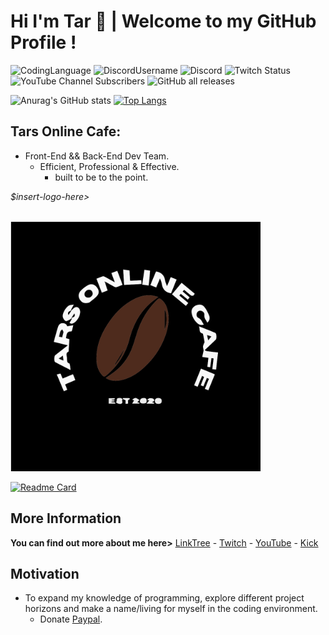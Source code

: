 <h1 id="hi-im-tar-👋--welcome-to-my-github-profile-">Hi I&#39;m Tar 👋 | Welcome to my GitHub Profile !</h1>
<img alt="CodingLanguage" src="https://img.shields.io/badge/Language-Python-green?style=for-the-badge&logo=Python&logoColor=green&label=Language&color=white">
<img alt="DiscordUsername" src="https://img.shields.io/badge/Username-nottherealtar-green?style=for-the-badge&logo=Discord&logoColor=green&label=Discord&color=white"> 
<img alt="Discord" src="https://img.shields.io/discord/729831380699185252?style=for-the-badge&logo=Discord&logoColor=green&label=Chat&color=white&link=https%3A%2F%2Fdiscord.gg%2FggaweTChKk">

<img alt="Twitch Status" src="https://img.shields.io/twitch/status/nottherealtar?style=for-the-badge&logo=twitch&logoColor=green&label=Twitch&color=white">
<img alt="YouTube Channel Subscribers" src="https://img.shields.io/youtube/channel/subscribers/UC2LzU0acQ-wwZvf3OWwobVA?style=for-the-badge&logo=youtube&logoColor=green&color=white">

<img alt="GitHub all releases" src="https://img.shields.io/github/downloads/tar420/Duncan/total?style=for-the-badge&logo=discord&logoColor=green&label=DuncanBot&color=white">

![Anurag's GitHub stats](https://github-readme-stats.vercel.app/api?username=nottherealtar&show_icons=true&theme=chartreuse-dark) [![Top Langs](https://github-readme-stats.vercel.app/api/top-langs/?username=nottherealtar&layout=pie&theme=chartreuse-dark)](https://github.com/anuraghazra/github-readme-stats)

<h2 id="tars-online-cafe">Tars Online Cafe:</h2>
<ul>
<li>Front-End &amp;&amp; Back-End Dev Team.<ul>
<li>Efficient, Professional &amp; Effective.<ul>
<li>built to be to the point.</li>
</ul>
</li>
</ul>
</li>
</ul>


<p><em>$insert-logo-here&gt;</em> <div align="left">
    <br>
        <img src="tocl.svg" width="400px">
    <br></p>
</div>

[![Readme Card](https://github-readme-stats.vercel.app/api/pin/?username=nottherealtar&repo=Duncan&theme=chartreuse-dark)](https://github.com/anuraghazra/github-readme-stats)

<h2 id="more-information">More Information</h2>
<p> <strong>You can find out more about me here&gt;</strong> <a href="https://bit.ly/nottherealtar">LinkTree</a>
    - <a href="https://bit.ly/tarstwitch">Twitch</a>
        - <a href="https://bit.ly/tarsyt">YouTube</a>
            - <a href="https://bit.ly/tarskick">Kick</a></p>
            

            
<h2 id="motivation">Motivation</h2>
<ul>
<li>To expand my knowledge of programming, explore different project horizons and make a name/living for myself in the coding environment.<ul>
<li>Donate <a href="https://bit.ly/3KMYYVh">Paypal</a>.</li>
</ul>
</li>
</ul>
